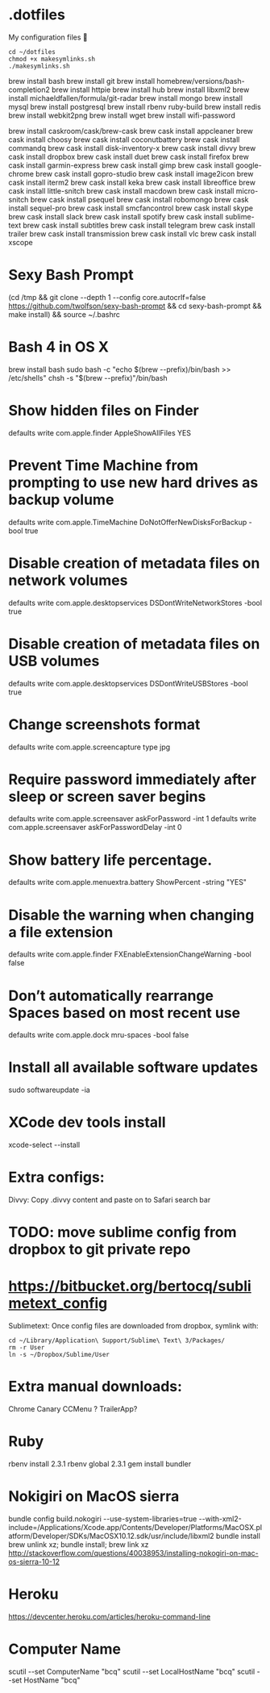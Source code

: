 # .dotfiles

My configuration files 📝

```
cd ~/dotfiles
chmod +x makesymlinks.sh
./makesymlinks.sh
```

brew install bash
brew install git
brew install homebrew/versions/bash-completion2
brew install httpie
brew install hub
brew install libxml2
brew install michaeldfallen/formula/git-radar
brew install mongo
brew install mysql
brew install postgresql
brew install rbenv ruby-build
brew install redis
brew install webkit2png
brew install wget
brew install wifi-password

brew install caskroom/cask/brew-cask
brew cask install appcleaner
brew cask install choosy
brew cask install coconutbattery
brew cask install commandq
brew cask install disk-inventory-x
brew cask install divvy
brew cask install dropbox
brew cask install duet
brew cask install firefox
brew cask install garmin-express
brew cask install gimp
brew cask install google-chrome
brew cask install gopro-studio
brew cask install image2icon
brew cask install iterm2
brew cask install keka
brew cask install libreoffice
brew cask install little-snitch
brew cask install macdown
brew cask install micro-snitch
brew cask install psequel
brew cask install robomongo
brew cask install sequel-pro
brew cask install smcfancontrol
brew cask install skype
brew cask install slack
brew cask install spotify
brew cask install sublime-text
brew cask install subtitles
brew cask install telegram
brew cask install trailer
brew cask install transmission
brew cask install vlc
brew cask install xscope


# Sexy Bash Prompt
(cd /tmp && git clone --depth 1 --config core.autocrlf=false https://github.com/twolfson/sexy-bash-prompt && cd sexy-bash-prompt && make install) && source ~/.bashrc

# Bash 4 in OS X
brew install bash
sudo bash -c "echo $(brew --prefix)/bin/bash >> /etc/shells"
chsh -s "$(brew --prefix)"/bin/bash

# Show hidden files on Finder
defaults write com.apple.finder AppleShowAllFiles YES

# Prevent Time Machine from prompting to use new hard drives as backup volume
defaults write com.apple.TimeMachine DoNotOfferNewDisksForBackup -bool true

# Disable creation of metadata files on network volumes
defaults write com.apple.desktopservices DSDontWriteNetworkStores -bool true

# Disable creation of metadata files on USB volumes
defaults write com.apple.desktopservices DSDontWriteUSBStores -bool true

# Change screenshots format
defaults write com.apple.screencapture type jpg

# Require password immediately after sleep or screen saver begins
defaults write com.apple.screensaver askForPassword -int 1
defaults write com.apple.screensaver askForPasswordDelay -int 0

# Show battery life percentage.
defaults write com.apple.menuextra.battery ShowPercent -string "YES"

# Disable the warning when changing a file extension
defaults write com.apple.finder FXEnableExtensionChangeWarning -bool false

# Don’t automatically rearrange Spaces based on most recent use
defaults write com.apple.dock mru-spaces -bool false

# Install all available software updates
sudo softwareupdate -ia

# XCode dev tools install
xcode-select --install

# Extra configs:

Divvy: Copy .divvy content and paste on to Safari search bar

# TODO: move sublime config from dropbox to git private repo
# https://bitbucket.org/bertocq/sublimetext_config
Sublimetext: Once config files are downloaded from dropbox, symlink with:
```
cd ~/Library/Application\ Support/Sublime\ Text\ 3/Packages/
rm -r User
ln -s ~/Dropbox/Sublime/User
```

# Extra manual downloads:
Chrome Canary
CCMenu ?
TrailerApp?

# Ruby
rbenv install 2.3.1
rbenv global 2.3.1
gem install bundler

# Nokigiri on MacOS sierra
bundle config build.nokogiri --use-system-libraries=true --with-xml2-include=/Applications/Xcode.app/Contents/Developer/Platforms/MacOSX.platform/Developer/SDKs/MacOSX10.12.sdk/usr/include/libxml2
bundle install
brew unlink xz; bundle install; brew link xz
http://stackoverflow.com/questions/40038953/installing-nokogiri-on-mac-os-sierra-10-12

# Heroku 
https://devcenter.heroku.com/articles/heroku-command-line

# Computer Name
scutil --set ComputerName "bcq"
scutil --set LocalHostName "bcq"
scutil --set HostName "bcq"
